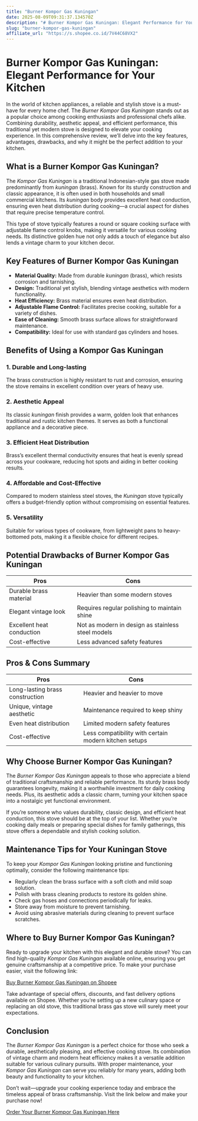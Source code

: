 ```yaml
---
title: "Burner Kompor Gas Kuningan"
date: 2025-08-09T09:31:37.134570Z
description: "# Burner Kompor Gas Kuningan: Elegant Performance for Your Kitchen..."
slug: "burner-kompor-gas-kuningan"
affiliate_url: "https://s.shopee.co.id/7V44C68VX2"
---
```

# Burner Kompor Gas Kuningan: Elegant Performance for Your Kitchen

In the world of kitchen appliances, a reliable and stylish stove is a must-have for every home chef. The *Burner Kompor Gas Kuningan* stands out as a popular choice among cooking enthusiasts and professional chefs alike. Combining durability, aesthetic appeal, and efficient performance, this traditional yet modern stove is designed to elevate your cooking experience. In this comprehensive review, we’ll delve into the key features, advantages, drawbacks, and why it might be the perfect addition to your kitchen.

## What is a Burner Kompor Gas Kuningan?

The *Kompor Gas Kuningan* is a traditional Indonesian-style gas stove made predominantly from *kuningan* (brass). Known for its sturdy construction and classic appearance, it is often used in both households and small commercial kitchens. Its *kuningan* body provides excellent heat conduction, ensuring even heat distribution during cooking—a crucial aspect for dishes that require precise temperature control.

This type of stove typically features a round or square cooking surface with adjustable flame control knobs, making it versatile for various cooking needs. Its distinctive golden hue not only adds a touch of elegance but also lends a vintage charm to your kitchen decor.

## Key Features of Burner Kompor Gas Kuningan

- **Material Quality:** Made from durable *kuningan* (brass), which resists corrosion and tarnishing.
- **Design:** Traditional yet stylish, blending vintage aesthetics with modern functionality.
- **Heat Efficiency:** Brass material ensures even heat distribution.
- **Adjustable Flame Control:** Facilitates precise cooking, suitable for a variety of dishes.
- **Ease of Cleaning:** Smooth brass surface allows for straightforward maintenance.
- **Compatibility:** Ideal for use with standard gas cylinders and hoses.

## Benefits of Using a Kompor Gas Kuningan

### 1. **Durable and Long-lasting**

The brass construction is highly resistant to rust and corrosion, ensuring the stove remains in excellent condition over years of heavy use.

### 2. **Aesthetic Appeal**

Its classic *kuningan* finish provides a warm, golden look that enhances traditional and rustic kitchen themes. It serves as both a functional appliance and a decorative piece.

### 3. **Efficient Heat Distribution**

Brass’s excellent thermal conductivity ensures that heat is evenly spread across your cookware, reducing hot spots and aiding in better cooking results.

### 4. **Affordable and Cost-Effective**

Compared to modern stainless steel stoves, the *Kuningan* stove typically offers a budget-friendly option without compromising on essential features.

### 5. **Versatility**

Suitable for various types of cookware, from lightweight pans to heavy-bottomed pots, making it a flexible choice for different recipes.

## Potential Drawbacks of Burner Kompor Gas Kuningan

| Pros | Cons |
|---------|----------|
| Durable brass material | Heavier than some modern stoves |
| Elegant vintage look | Requires regular polishing to maintain shine |
| Excellent heat conduction | Not as modern in design as stainless steel models |
| Cost-effective | Less advanced safety features |

## Pros & Cons Summary

| **Pros** | **Cons** |
|---------------------------|-----------------------------|
| Long-lasting brass construction | Heavier and heavier to move |
| Unique, vintage aesthetic | Maintenance required to keep shiny |
| Even heat distribution | Limited modern safety features |
| Cost-effective | Less compatibility with certain modern kitchen setups |

## Why Choose Burner Kompor Gas Kuningan?

The *Burner Kompor Gas Kuningan* appeals to those who appreciate a blend of traditional craftsmanship and reliable performance. Its sturdy brass body guarantees longevity, making it a worthwhile investment for daily cooking needs. Plus, its aesthetic adds a classic charm, turning your kitchen space into a nostalgic yet functional environment.

If you’re someone who values durability, classic design, and efficient heat conduction, this stove should be at the top of your list. Whether you’re cooking daily meals or preparing special dishes for family gatherings, this stove offers a dependable and stylish cooking solution.

## Maintenance Tips for Your Kuningan Stove

To keep your *Kompor Gas Kuningan* looking pristine and functioning optimally, consider the following maintenance tips:

- Regularly clean the brass surface with a soft cloth and mild soap solution.
- Polish with brass cleaning products to restore its golden shine.
- Check gas hoses and connections periodically for leaks.
- Store away from moisture to prevent tarnishing.
- Avoid using abrasive materials during cleaning to prevent surface scratches.

## Where to Buy Burner Kompor Gas Kuningan?

Ready to upgrade your kitchen with this elegant and durable stove? You can find high-quality *Kompor Gas Kuningan* available online, ensuring you get genuine craftsmanship at a competitive price. To make your purchase easier, visit the following link:

[Buy Burner Kompor Gas Kuningan on Shopee](https://s.shopee.co.id/7V44C68VX2)

Take advantage of special offers, discounts, and fast delivery options available on Shopee. Whether you’re setting up a new culinary space or replacing an old stove, this traditional brass gas stove will surely meet your expectations.

## Conclusion

The *Burner Kompor Gas Kuningan* is a perfect choice for those who seek a durable, aesthetically pleasing, and effective cooking stove. Its combination of vintage charm and modern heat efficiency makes it a versatile addition suitable for various culinary pursuits. With proper maintenance, your *Kompor Gas Kuningan* can serve you reliably for many years, adding both beauty and functionality to your kitchen.

Don’t wait—upgrade your cooking experience today and embrace the timeless appeal of brass craftsmanship. Visit the link below and make your purchase now!

[Order Your Burner Kompor Gas Kuningan Here](https://s.shopee.co.id/7V44C68VX2)
